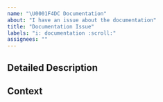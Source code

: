 ```yaml
---
name: "\U0001F4DC Documentation"
about: "I have an issue about the documentation"
title: "Documentation Issue"
labels: "i: documentation :scroll:"
assignees: ""
---
```


<!--- Provide a general summary of the issue in the Title above -->

## Detailed Description

<!--- Provide a detailed description of the change or addition you are proposing -->

## Context

<!--- Why is this change important to you? How would you use it? -->
<!--- How can it benefit other users? -->
